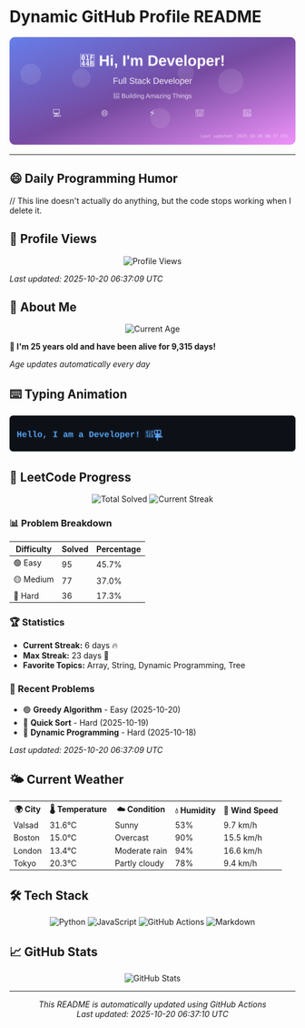 # Dynamic GitHub Profile README

<!-- HEADER-START -->
<p align="center">
    <img src="./assets/header.svg" alt="Profile Header" />
</p>

---

<!-- HEADER-END -->

<!-- QUOTES-START -->
## 😄 Daily Programming Humor

// This line doesn't actually do anything, but the code stops working when I delete it.

<!-- QUOTES-END -->

<!-- VISITOR-COUNTER-START -->
## 👀 Profile Views

<p align="center">
    <img src="https://img.shields.io/badge/Profile%20Views-1218-blue?style=for-the-badge&logo=eye&logoColor=white" alt="Profile Views">
</p>

*Last updated: 2025-10-20 06:37:09 UTC*

<!-- VISITOR-COUNTER-END -->

<!-- AGE-START -->
## 🎂 About Me

<p align="center">
    <img src="https://img.shields.io/badge/Age-25%20years%206%20months%201%20days-brightgreen?style=for-the-badge&logo=calendar&logoColor=white" alt="Current Age">
</p>

**🌟 I'm 25 years old and have been alive for 9,315 days!**

*Age updates automatically every day*

<!-- AGE-END -->

<!-- TYPING-ANIMATION-START -->
## ⌨️ Typing Animation

<p align="center">
    <img src="./assets/typing_animation.svg" alt="Typing Animation" />
</p>

<!-- TYPING-ANIMATION-END -->

<!-- LEETCODE-START -->
## 🧩 LeetCode Progress

<p align="center">
    <img src="https://img.shields.io/badge/Total%20Solved-208-brightgreen?style=for-the-badge&logo=leetcode&logoColor=white" alt="Total Solved">
    <img src="https://img.shields.io/badge/Current%20Streak-6%20days-orange?style=for-the-badge&logo=fire&logoColor=white" alt="Current Streak">
</p>

### 📊 Problem Breakdown

| Difficulty | Solved | Percentage |
|------------|--------|------------|
| 🟢 Easy | 95 | 45.7% |
| 🟡 Medium | 77 | 37.0% |
| 🔴 Hard | 36 | 17.3% |

### 🏆 Statistics
- **Current Streak:** 6 days 🔥
- **Max Streak:** 23 days 🏅
- **Favorite Topics:** Array, String, Dynamic Programming, Tree

### 📝 Recent Problems
- 🟢 **Greedy Algorithm** - Easy (2025-10-20)
- 🔴 **Quick Sort** - Hard (2025-10-19)
- 🔴 **Dynamic Programming** - Hard (2025-10-18)

*Last updated: 2025-10-20 06:37:09 UTC*

<!-- LEETCODE-END -->

<!-- WEATHER-START -->
## 🌤️ Current Weather

<table>
<tr>
    <th>🌍 City</th>
    <th>🌡️ Temperature</th>
    <th>☁️ Condition</th>
    <th>💧 Humidity</th>
    <th>💨 Wind Speed</th>
</tr>
<tr>
    <td>Valsad</td>
    <td>31.6°C</td>
    <td>Sunny</td>
    <td>53%</td>
    <td>9.7 km/h</td>
</tr>
<tr>
    <td>Boston</td>
    <td>15.0°C</td>
    <td>Overcast</td>
    <td>90%</td>
    <td>15.5 km/h</td>
</tr>
<tr>
    <td>London</td>
    <td>13.4°C</td>
    <td>Moderate rain</td>
    <td>94%</td>
    <td>16.6 km/h</td>
</tr>
<tr>
    <td>Tokyo</td>
    <td>20.3°C</td>
    <td>Partly cloudy</td>
    <td>78%</td>
    <td>9.4 km/h</td>
</tr>
</table>
<!-- WEATHER-END -->

## 🛠️ Tech Stack

<p align="center">
    <img src="https://img.shields.io/badge/Python-3776AB?style=for-the-badge&logo=python&logoColor=white" alt="Python">
    <img src="https://img.shields.io/badge/JavaScript-F7DF1E?style=for-the-badge&logo=javascript&logoColor=black" alt="JavaScript">
    <img src="https://img.shields.io/badge/GitHub%20Actions-2088FF?style=for-the-badge&logo=github-actions&logoColor=white" alt="GitHub Actions">
    <img src="https://img.shields.io/badge/Markdown-000000?style=for-the-badge&logo=markdown&logoColor=white" alt="Markdown">
</p>

## 📈 GitHub Stats

<p align="center">
    <img src="https://github-readme-stats.vercel.app/api?username=ambicuity&show_icons=true&theme=radical" alt="GitHub Stats">
</p>

---

<p align="center">
    <i>This README is automatically updated using GitHub Actions</i><br>
    <i>Last updated: 2025-10-20 06:37:10 UTC</i>
</p>
